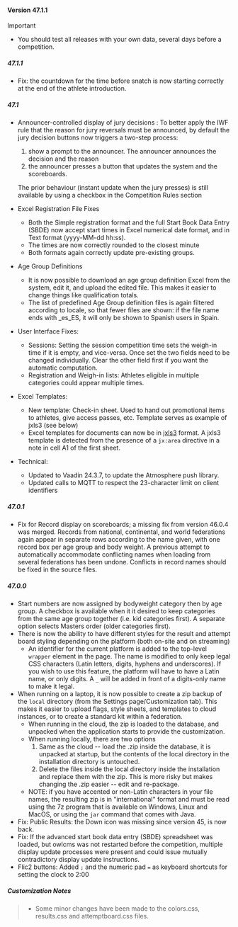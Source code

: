 #### Version 47.1.1

> [!IMPORTANT]
> 
> - You should test all releases with your own data, several days before a competition.

##### 47.1.1

- Fix: the countdown for the time before snatch is now starting correctly at the end of the athlete introduction.

##### 47.1

- Announcer-controlled display of jury decisions : To better apply the IWF rule that the reason for jury reversals must be announced, by default the jury decision buttons now triggers a two-step process:

  1. show a prompt to the announcer.  The announcer  announces the decision and the reason
  2. the announcer presses a button that updates the system and the scoreboards. 

  The prior behaviour (instant update when the jury presses) is still available by using a checkbox in the Competition Rules section

- Excel Registration File Fixes

  - Both the Simple registration format and the full Start Book Data Entry (SBDE) now accept start times in Excel numerical date format, and in Text format (yyyy-MM-dd hh:ss).  
  - The times are now correctly rounded to the closest minute
  - Both formats again correctly update pre-existing groups.

- Age Group Definitions

  - It is now possible to download an age group definition Excel from the system, edit it, and upload the edited file.  This makes it easier to change things like qualification totals. 
  - The list of predefined Age Group definition files is again filtered according to locale, so that fewer files are shown: if the file name ends with _es_ES, it will only be shown to Spanish users in Spain.

- User Interface Fixes: 

  - Sessions: Setting the session competition time sets the weigh-in time if it is empty, and vice-versa.  Once set the two fields need to be changed individually.  Clear the other field first if you want the automatic computation.
  - Registration and Weigh-in lists: Athletes eligible in multiple categories could appear multiple times.

- Excel Templates:

  - New template: Check-in sheet. Used to hand out promotional items to athletes, give access passes, etc. Template serves as example of jxls3 (see below)
  - Excel templates for documents can now be in [jxls3](https://jxls.sourceforge.net/) format.  A jxls3 template is detected from the presence of a `jx:area` directive in a note in cell A1 of the first sheet.

- Technical:

  - Updated to Vaadin 24.3.7, to update the Atmosphere push library.
  - Updated calls to MQTT to respect the 23-character limit on client identifiers

##### 47.0.1

- Fix for Record display on scoreboards; a missing fix from version 46.0.4 was merged.
  Records from national, continental, and world federations again appear in separate rows according to the name given, with one record box per age group and body weight.  A previous attempt to automatically accommodate conflicting names when loading from several federations has been undone. Conflicts in record names should be fixed in the source files.

##### 47.0.0

- Start numbers are now assigned by bodyweight category then by age group. A checkbox is available when it it desired to keep categories from the same age group together (i.e. kid categories first).  A separate option selects Masters order (older categories first).
- There is now the ability to have different styles for the result and attempt board styling depending on the platform (both on-site and on streaming)
  - An identifier for the current platform is added to the top-level `wrapper` element in the page.  The name is modified to only keep legal CSS characters (Latin letters, digits, hyphens and underscores). If you wish to use this feature, the platform will have to have a Latin name, or only digits.  A `_` will be added in front of a digits-only name to make it legal.
- When running on a laptop, it is now possible to create a zip backup of the  `local` directory (from the Settings page/Customization tab).   This makes it easier to upload flags, style sheets, and templates to cloud instances, or to create a standard kit within a federation.
  - When running in the cloud, the zip is loaded to the database, and unpacked when the application starts to provide the customization.
  - When running locally, there are two options
    1. Same as the cloud -- load the .zip inside the database, it is unpacked at startup, but the contents of the local directory in the installation directory is untouched.
    2. Delete the files inside the local directory inside the installation and replace them with the zip.  This is more risky but makes changing the .zip easier -- edit and re-package.
  - NOTE: if you have accented or non-Latin characters in your file names, the resulting zip is in "international" format and must be read using the 7z program that is available on Windows, Linux and MacOS, or using the `jar` command that comes with Java.
- Fix: Public Results: the Down icon was missing since version 45, is now back.
- Fix: If the advanced start book data entry (SBDE) spreadsheet was loaded, but owlcms was not restarted before the competition, multiple display update processes were present and could issue mutually contradictory display update instructions.
- Flic2 buttons: Added `;` and the numeric pad `=` as keyboard shortcuts for setting the clock to 2:00

##### Customization Notes

> - Some minor changes have been made to the colors.css, results.css and attemptboard.css files.

